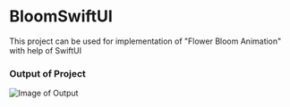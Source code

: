 # BloomSwiftUI
This project can be used for implementation of "Flower Bloom Animation"  with help of SwiftUI

### Output of Project
![Image of Output](https://github.com/TheAppWizard/BloomSwiftUI/blob/main/Output.png)
